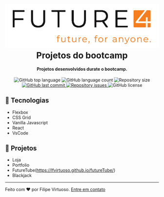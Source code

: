 <h1 align="center">
    <img alt="Future4 logo" src="future4blogo.png" />
    <br>
    Projetos do bootcamp
</h1>

<h4 align="center">
  Projetos desenvolvidos durate o bootcamp.
</h4>

<p align="center">

  <img alt="GitHub top language" src="https://img.shields.io/github/languages/top/future4code/Filipe-Virtuoso">

  <img alt="GitHub language count" src="https://img.shields.io/github/languages/count/future4code/Filipe-Virtuoso">

  <img alt="Repository size" src="https://img.shields.io/github/repo-size/future4code/Filipe-Virtuoso">

  <a href="https://github.com/future4code/Filipe-Virtuoso/commits/master">
    <img alt="GitHub last commit" src="https://img.shields.io/github/last-commit/future4code/Filipe-Virtuoso">
  </a>

  <a href="https://github.com/future4code/Filipe-Virtuoso/issues">
    <img alt="Repository issues" src="https://img.shields.io/github/issues/future4code/Filipe-Virtuoso">
  </a>

  <img alt="GitHub license" src="">
</p>

## :rocket: Tecnologias

- Flexbox
- CSS Grid
- Vanilla Javascript
- React
- VsCode

## :pushpin: Projetos

- Loja
- Portfolio
- FutureTube(https://lfvirtuoso.github.io/futureTube/)
- Blackjack

---

Feito com ♥ por Filipe Virtuoso. [Entre em contato](https://www.linkedin.com/in/lfvirtuoso/)
